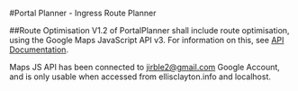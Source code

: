 #Portal Planner - Ingress Route Planner

##Route Optimisation
V1.2 of PortalPlanner shall include route optimisation, using the Google Maps JavaScript API v3. For information on this, see [API Documentation](https://developers.google.com/maps/documentation/javascript/tutorial).

Maps JS API has been connected to jirble2@gmail.com Google Account, and is only usable when accessed from ellisclayton.info and localhost.